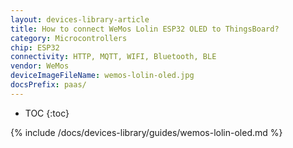 ```yaml
---
layout: devices-library-article
title: How to connect WeMos Lolin ESP32 OLED to ThingsBoard?
category: Microcontrollers
chip: ESP32
connectivity: HTTP, MQTT, WIFI, Bluetooth, BLE
vendor: WeMos
deviceImageFileName: wemos-lolin-oled.jpg
docsPrefix: paas/
---
```


* TOC
{:toc}

{% include /docs/devices-library/guides/wemos-lolin-oled.md %}
